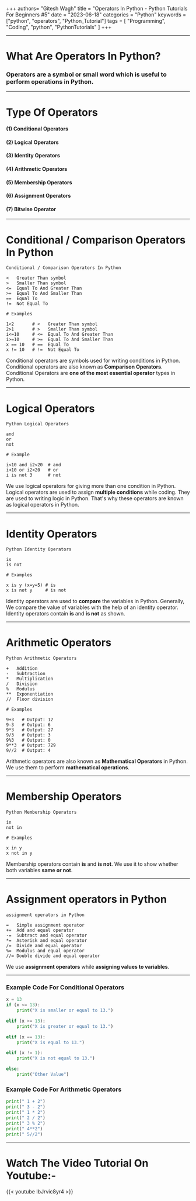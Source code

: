 +++
authors= "Gitesh Wagh"
title = "Operators In Python - Python Tutorials For Beginners #5"
date = "2023-06-18"
categories = "Python"
keywords = ["python", "operators", "Python_Tutorial"]
tags = [
 "Programming", 
 "Coding",
 "python",
 "PythonTutorials"
]
+++
****
# What Are Operators In Python? 
### Operators are a symbol or small word which is useful to perform operations in Python.

****

# Type Of Operators
#### (1) Conditional Operators
#### (2) Logical Operators
#### (3) Identity Operators
#### (4) Arithmetic Operators
#### (5) Membership Operators
#### (6) Assignment Operators
#### (7) Bitwise Operator


********************
# Conditional / Comparison Operators In Python
```
Conditional / Comparison Operators In Python

<   Greater Than symbol            
>   Smaller Than symbol            
<=  Equal To And Greater Than      
>=  Equal To And Smaller Than      
==  Equal To                       
!=  Not Equal To                   
```
```
# Examples

1<2       # <   Greater Than symbol   
2>1       # >   Smaller Than symbol
i<=10     # <=  Equal To And Greater Than
i>=10     # >=  Equal To And Smaller Than 
x == 10   # ==  Equal To   
x != 10   # !=  Not Equal To
```
Conditional operators are symbols used for writing conditions in Python. Conditional operators are also known as **Comparison Operators**. Conditional Operators are **one of the most essential operator** types in Python.


*********************
# Logical Operators
```
Python Logical Operators

and      
or       
not      
```
```
# Example

i<10 and i2<20  # and
i<10 or i2<20   # or
i is not 3      # not
```
We use logical operators for giving more than one condition in Python. Logical operators are used to assign **multiple conditions** while coding. They are used to writing logic in Python. That's why these operators are known as logical operators in Python.

*************
# Identity Operators
```
Python Identity Operators

is         
is not    
```
```
# Examples

x is y (x=y=5) # is
x is not y     # is not
```

Identity operators are used to **compare** the variables in Python. Generally, We compare the value of variables with the help of an identity operator. Identity operators contain **is** and **is not** as shown.

****************************
# Arithmetic Operators

```
Python Arithmetic Operators

+   Addition  
-   Subtraction
*   Multiplication
/   Division
%   Modulus          
**  Exponentiation   
//  Floor division   
```
```
# Examples

9+3   # Output: 12
9-3   # Output: 6
9*3   # Output: 27 
9/3   # Output: 3
9%3   # Output: 0
9**3  # Output: 729
9//2  # Output: 4
```

Arithmetic operators are also known as **Mathematical Operators** in Python. We use them to perform **mathematical operations**.

***********************

# Membership Operators
```
Python Membership Operators

in       
not in      
```
```
# Examples

x in y      
x not in y  
```

Membership operators contain **is** and **is not**. We use it to show whether both variables **same or not**.

***************************************

# Assignment operators in Python

```
assignment operators in Python 

=   Simple assignment operator 
+=  Add and equal operator
-=  Subtract and equal operator 
*=  Asterisk and equal operator
/=  Divide and equal operator 
%=  Modulus and equal operator 
//= Double divide and equal operator 
```

We use **assignment operators** while **assigning values to variables**.

***********************************

### Example Code For Conditional Operators
```python
x = 13
if (x <= 13):
    print("X is smaller or equal to 13.")

elif (x >= 13):
    print("X is greater or equal to 13.")

elif (x == 13):
    print("X is equal to 13.")

elif (x != 1):
    print("X is not equal to 13.")

else:
    print("Other Value")
```

### Example Code For Arithmetic Operators
```python
print(" 1 + 2")
print(" 3 - 2")
print(" 1 * 2")
print(" 2 / 2")
print(" 3 % 2")
print(" 4**2")
print(" 5//2")
```

***************************************
# Watch The Video Tutorial On Youtube:-
{{< youtube IbJrvic8yr4 >}}
